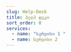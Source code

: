 ```yaml
---
slug: Help-Desk
title: ჰელპ დეკი
sort_order: 0
services:
  - name: "სერვისი 1 "
  - name: სერვისი 2
---
```

